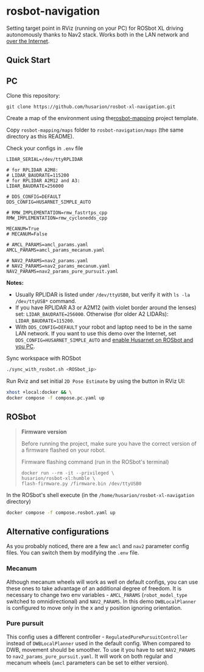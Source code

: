 # rosbot-navigation

Setting target point in RViz (running on your PC) for ROSbot XL driving autonomously thanks to Nav2 stack. Works both in the LAN network and [over the Internet](https://husarion.com/manuals/rosbot-xl/remote-access/). 

## Quick Start

## PC

Clone this repository:

```
git clone https://github.com/husarion/rosbot-xl-navigation.git
```

Create a map of the environment using the[rosbot-mapping](https://github.com/husarion/rosbot-xl-mapping) project template.

Copy `rosbot-mapping/maps` folder to `rosbot-navigation/maps` (the same directory as this README).

Check your configs in `.env` file

```
LIDAR_SERIAL=/dev/ttyRPLIDAR

# for RPLIDAR A2M8:
# LIDAR_BAUDRATE=115200
# for RPLIDAR A2M12 and A3:
LIDAR_BAUDRATE=256000

# DDS_CONFIG=DEFAULT
DDS_CONFIG=HUSARNET_SIMPLE_AUTO

# RMW_IMPLEMENTATION=rmw_fastrtps_cpp
RMW_IMPLEMENTATION=rmw_cyclonedds_cpp

MECANUM=True
# MECANUM=False

# AMCL_PARAMS=amcl_params.yaml
AMCL_PARAMS=amcl_params_mecanum.yaml

# NAV2_PARAMS=nav2_params.yaml
# NAV2_PARAMS=nav2_params_mecanum.yaml
NAV2_PARAMS=nav2_params_pure_pursuit.yaml
```

**Notes:**
- Usually RPLIDAR is listed under `/dev/ttyUSB0`, but verify it with `ls -la /dev/ttyUSB*` command.
- If you have RPLIDAR A3 or A2M12 (with violet border around the lenses) set: `LIDAR_BAUDRATE=256000`. Otherwise (for older A2 LIDARs): `LIDAR_BAUDRATE=115200`.
- With `DDS_CONFIG=DEFAULT` your robot and laptop need to be in the same LAN network. If you want to use this demo over the Internet, set `DDS_CONFIG=HUSARNET_SIMPLE_AUTO` and [enable Husarnet on ROSbot and you PC](https://husarion.com/manuals/rosbot/remote-access/).


Sync workspace with ROSbot

```bash
./sync_with_rosbot.sh <ROSbot_ip>
```

Run Rviz and set initial `2D Pose Estimate` by using the button in RViz UI:

```bash
xhost +local:docker && \
docker compose -f compose.pc.yaml up
```

## ROSbot

> **Firmware version**
>
> Before running the project, make sure you have the correct version of a firmware flashed on your robot.
>
> Firmware flashing command (run in the ROSbot's terminal)
>
> ```
> docker run --rm -it --privileged \
> husarion/rosbot-xl:humble \
> flash-firmware.py /firmware.bin /dev/ttyUSB0
> ```

In the ROSbot's shell execute (in the `/home/husarion/rosbot-xl-navigation` directory)

```bash
docker compose -f compose.rosbot.yaml up
```

## Alternative configurations

As you probably noticed, there are a few `amcl` and `nav2` parameter config files. You can switch them by modifying the `.env` file.

### Mecanum

Although mecanum wheels will work as well on default configs, you can use these ones to take advantage of an additional degree of freedom. It is necessary to change two env variables - `AMCL_PARAMS` (`robot_model_type` switched to omnidirectional) and `NAV2_PARAMS`. In this demo `DWBLocalPlanner` is configured to move only in the x and y position ignoring orientation.

### Pure pursuit

This config uses a different controller - `RegulatedPurePursuitController` instead of `DWBLocalPlanner` used in the default config. When compared to DWB, movement should be smoother. To use it you have to set `NAV2_PARAMS` to `nav2_params_pure_pursuit.yaml`. It will work on both regular and mecanum wheels (`amcl` parameters can be set to either version).
